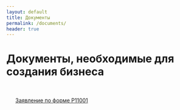 ```yaml
---
layout: default
title: Документы
permalink: /documents/
header: true
---
```


<div class="home">

  <h1 class="page-heading">Документы, необходимые для создания бизнеса</h1>

  <ul class="post-list">
  <p><a href="/docs/P11001.xls" download>Заявление по форме Р11001</a></p>
  </ul>

  

</div>
